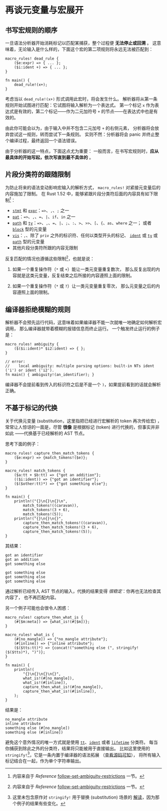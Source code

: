 # 再谈元变量与宏展开

## 书写宏规则的顺序

一旦语法分析器开始消耗标记以匹配某捕获，整个过程便 **无法停止或回溯** 。
这意味着，无论输入是什么样的，下面这个宏的第二项规则将永远无法被匹配到：

```rust,editable
macro_rules! dead_rule {
    ($e:expr) => { ... };
    ($i:ident +) => { ... };
}

fn main() {
    dead_rule!(x+);
}
```

考虑当以 `dead_rule!(x+)` 形式调用此宏时，将会发生什么。
解析器将从第一条规则开始试图进行匹配：它试图将输入解析为一个表达式。
第一个标记 `x` 作为表达式是有效的，第二个标记——作为二元加符号 `+` 的节点——在表达式中也是有效的。

由此你可能会以为，由于输入中并不包含二元加号 `+` 的右侧元素，
分析器将会放弃尝试这一规则，转而尝试下一条规则。
实则不然：分析器将会 panic 并终止整个编译过程，最终返回一个语法错误。

由于分析器的这一特点，下面这点尤为重要：
一般而言，在书写宏规则时，**应从最具体的开始写起，依次写直到最不具体的** 。

## 片段分类符的跟随限制

为防止将来的语法变动影响宏输入的解析方式，
`macro_rules!` 对紧接元变量后的内容施加了限制。
在 Rust 1.52 中，能够紧跟片段分类符后面的内容具有如下限制[^Follow-set Ambiguity Restrictions]：

* [`stmt`] 和 [`expr`]：`=>`、`,`、`;` 之一
* [`pat`]：`=>`、`,`、`=`、`|`、`if`、`in` 之一
* [`path`] 和 [`ty`]：`=>`、`,`、`=`、`|`、`;`、`:`、`>`、`>>`、`[`、`{`、`as`、`where` 之一；
或者 [`block`] 型的元变量
* [`vis`]：`,`、除了 `priv` 之外的标识符、任何以类型开头的标记、
[`ident`] 或 [`ty`] 或 [`path`] 型的元变量
* 其他片段分类符所跟的内容无限制

反复匹配的情况也遵循这些限制[^Follow-set Ambiguity Restrictions]，也就是说：

1. 如果一个重复操作符（`*` 或 `+`）能让一类元变量重复数次，
那么反复出现的内容就是这类元变量，反复结束之后所接的内容遵照上面的限制。

2. 如果一个重复操作符（`*` 或 `?`）让一类元变量重复零次，
那么元变量之后的内容遵照上面的限制。

[^Follow-set Ambiguity Restrictions]: 内容来自于 *Reference* 
[follow-set-ambiguity-restrictions](https://doc.rust-lang.org/reference/macros-by-example.html#follow-set-ambiguity-restrictions) 一节。

## 编译器拒绝模糊的规则

解析器不会预先运行代码，这意味着如果编译器不能一次就唯一地确定如何解析宏调用，
那么编译器就带着模糊的报错信息而终止运行。
一个触发终止运行的例子是：

```rust,editable
macro_rules! ambiguity {
    ($($i:ident)* $i2:ident) => { };
}

// error:
//    local ambiguity: multiple parsing options: built-in NTs ident ('i') or ident ('i2').
fn main() { ambiguity!(an_identifier); }
```

编译器不会提前看到传入的标识符之后是不是一个 `)`，如果提前看到的话就会解析正确。

## 不基于标记的代换

关于代换元变量 (substitution，这里指把已经进行宏解析的 token 再次传给宏) ，
常常让人惊讶的一面是，尽管 **很像** 是根据标记 (token) 进行代换的，但事实并非如此
——代换基于已经解析的 AST 节点。

思考下面的例子：

```rust,editable
macro_rules! capture_then_match_tokens {
    ($e:expr) => {match_tokens!($e)};
}

macro_rules! match_tokens {
    ($a:tt + $b:tt) => {"got an addition"};
    (($i:ident)) => {"got an identifier"};
    ($($other:tt)*) => {"got something else"};
}

fn main() {
    println!("{}\n{}\n{}\n",
        match_tokens!((caravan)),
        match_tokens!(3 + 6),
        match_tokens!(5));
    println!("{}\n{}\n{}",
        capture_then_match_tokens!((caravan)),
        capture_then_match_tokens!(3 + 6),
        capture_then_match_tokens!(5));
}
```

其结果：

```text
got an identifier
got an addition
got something else

got something else
got something else
got something else
```

通过解析已经传入 AST 节点的输入，代换的结果变得 *很稳定*：你再也无法检查其内容了，
也不再匹配内容。

另一个例子可能也会很令人困惑：

```rust,editable
macro_rules! capture_then_what_is {
    (#[$m:meta]) => {what_is!(#[$m])};
}

macro_rules! what_is {
    (#[no_mangle]) => {"no_mangle attribute"};
    (#[inline]) => {"inline attribute"};
    ($($tts:tt)*) => {concat!("something else (", stringify!($($tts)*), ")")};
}

fn main() {
    println!(
        "{}\n{}\n{}\n{}",
        what_is!(#[no_mangle]),
        what_is!(#[inline]),
        capture_then_what_is!(#[no_mangle]),
        capture_then_what_is!(#[inline]),
    );
}
```

结果是：

```text
no_mangle attribute
inline attribute
something else (#[no_mangle])
something else (#[inline])
```

避免这个意外情况的唯一方式就是使用 [`tt`]、[`ident`] 或者 [`lifetime`] 分类符。
每当你捕获到除此之外的分类符，结果将只能被用于直接输出。
比如这里使用的 `stringify!`[^stringify]，它是一条内置于编译器的语法拓展
（[查看源码可知](https://doc.rust-lang.org/src/core/macros/mod.rs.html#974-978)），
将所有输入标记结合在一起，作为单个字符串输出。


[`item`]:./fragment-specifiers.html#item
[`block`]:./fragment-specifiers.html#block
[`stmt`]:./fragment-specifiers.html#stmt
[`pat`]:./fragment-specifiers.html#pat
[`expr`]:./fragment-specifiers.html#expr
[`ty`]:./fragment-specifiers.html#ty
[`ident`]:./fragment-specifiers.html#ident
[`path`]:./fragment-specifiers.html#path
[`tt`]:./fragment-specifiers.html#tt
[`meta`]:./fragment-specifiers.html#meta
[`lifetime`]:./fragment-specifiers.html#lifetime
[`vis`]:./fragment-specifiers.html#vis
[`literal`]:./fragment-specifiers.html#literal


[^stringify]:这里未包含原作对 `stringify!` 用于替换 (substitution) 场景的 [解读](https://danielkeep.github.io/tlborm/book/mbe-min-captures-and-expansion-redux.html)，因为那个例子的结果有些变化。
